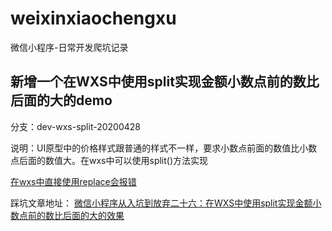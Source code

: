 # weixinxiaochengxu
微信小程序-日常开发爬坑记录

## 新增一个在WXS中使用split实现金额小数点前的数比后面的大的demo
分支：dev-wxs-split-20200428


说明：UI原型中的价格样式跟普通的样式不一样，要求小数点前面的数值比小数点后面的数值大。在wxs中可以使用split()方法实现

[在wxs中直接使用replace会报错](https://img.alicdn.com/imgextra/i4/759415648/O1CN01mYcjuF1rapZsdAEPj_!!759415648.png)

踩坑文章地址：
[微信小程序从入坑到放弃二十六：在WXS中使用split实现金额小数点前的数比后面的大的效果](http://www.yilingsj.com/xwzj/2020-04-28/weixin-wxs-split.html)